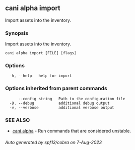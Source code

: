## cani alpha import

Import assets into the inventory.

### Synopsis

Import assets into the inventory.

```
cani alpha import [FILE] [flags]
```

### Options

```
  -h, --help   help for import
```

### Options inherited from parent commands

```
      --config string   Path to the configuration file
  -D, --debug           additional debug output
  -v, --verbose         additional verbose output
```

### SEE ALSO

* [cani alpha](cani_alpha.md)	 - Run commands that are considered unstable.

###### Auto generated by spf13/cobra on 7-Aug-2023
